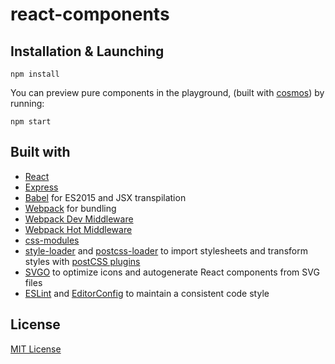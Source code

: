# react-components

## Installation & Launching
```
npm install
```

You can preview pure components in the playground, (built with [cosmos](https://github.com/skidding/cosmos)) by running:

```
npm start
```

## Built with

* [React](https://github.com/facebook/react)
* [Express](http://expressjs.com)
* [Babel](http://babeljs.io) for ES2015 and JSX transpilation
* [Webpack](http://webpack.github.io) for bundling
* [Webpack Dev Middleware](http://webpack.github.io/docs/webpack-dev-middleware.html)
* [Webpack Hot Middleware](https://github.com/glenjamin/webpack-hot-middleware)
* [css-modules](https://github.com/css-modules/css-modules)
* [style-loader](https://github.com/webpack/style-loader) and [postcss-loader](https://github.com/postcss/postcss-loader) to import stylesheets and transform styles with [postCSS plugins](https://github.com/postcss/postcss#plugins)
* [SVGO](https://github.com/svg/svgo) to optimize icons and autogenerate React components from SVG files
* [ESLint](http://eslint.org) and [EditorConfig](http://editorconfig.org/) to maintain a consistent code style

## License
[MIT License](http://opensource.org/licenses/MIT)
